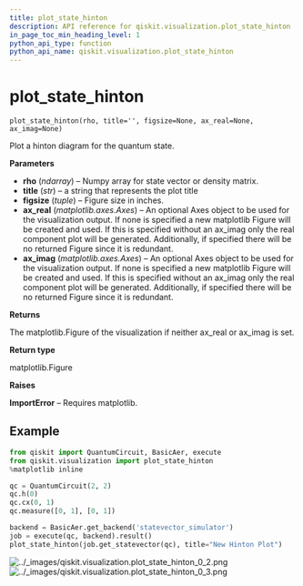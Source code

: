 ```yaml
---
title: plot_state_hinton
description: API reference for qiskit.visualization.plot_state_hinton
in_page_toc_min_heading_level: 1
python_api_type: function
python_api_name: qiskit.visualization.plot_state_hinton
---
```


# plot\_state\_hinton

<span id="qiskit.visualization.plot_state_hinton" />

`plot_state_hinton(rho, title='', figsize=None, ax_real=None, ax_imag=None)`

Plot a hinton diagram for the quantum state.

**Parameters**

*   **rho** (*ndarray*) – Numpy array for state vector or density matrix.
*   **title** (*str*) – a string that represents the plot title
*   **figsize** (*tuple*) – Figure size in inches.
*   **ax\_real** (*matplotlib.axes.Axes*) – An optional Axes object to be used for the visualization output. If none is specified a new matplotlib Figure will be created and used. If this is specified without an ax\_imag only the real component plot will be generated. Additionally, if specified there will be no returned Figure since it is redundant.
*   **ax\_imag** (*matplotlib.axes.Axes*) – An optional Axes object to be used for the visualization output. If none is specified a new matplotlib Figure will be created and used. If this is specified without an ax\_imag only the real component plot will be generated. Additionally, if specified there will be no returned Figure since it is redundant.

**Returns**

The matplotlib.Figure of the visualization if neither ax\_real or ax\_imag is set.

**Return type**

matplotlib.Figure

**Raises**

**ImportError** – Requires matplotlib.

## Example

```python
from qiskit import QuantumCircuit, BasicAer, execute
from qiskit.visualization import plot_state_hinton
%matplotlib inline

qc = QuantumCircuit(2, 2)
qc.h(0)
qc.cx(0, 1)
qc.measure([0, 1], [0, 1])

backend = BasicAer.get_backend('statevector_simulator')
job = execute(qc, backend).result()
plot_state_hinton(job.get_statevector(qc), title="New Hinton Plot")
```

![../\_images/qiskit.visualization.plot\_state\_hinton\_0\_2.png](/images/api/qiskit/0.19/qiskit.visualization.plot_state_hinton_0_2.png) ![../\_images/qiskit.visualization.plot\_state\_hinton\_0\_3.png](/images/api/qiskit/0.19/qiskit.visualization.plot_state_hinton_0_3.png)

